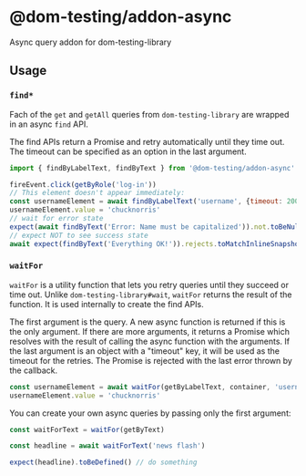 # @dom-testing/addon-async

Async query addon for dom-testing-library

## Usage

### `find*`

Fach of the `get` and `getAll` queries from `dom-testing-library` are wrapped in an async `find` API.

The find APIs return a Promise and retry automatically until they time out. The timeout can be specified as an option in the last argument.

```js
import { findByLabelText, findByText } from '@dom-testing/addon-async'

fireEvent.click(getByRole('log-in'))
// This element doesn't appear immediately:
const usernameElement = await findByLabelText('username', {timeout: 200})
usernameElement.value = 'chucknorris'
// wait for error state
expect(await findByText('Error: Name must be capitalized')).not.toBeNull()
// expect NOT to see success state
await expect(findByText('Everything OK!')).rejects.toMatchInlineSnapshot()
```

### `waitFor`

`waitFor` is a utility function that lets you retry queries until they succeed or time out. Unlike `dom-testing-library#wait`, `waitFor` returns the result of the function. It is used internally to create the find APIs.

The first argument is the query. A new async function is returned if this is the only argument. If there are more arguments, it returns a Promise which resolves with the result of calling the async function with the arguments. If the last argument is an object with a "timeout" key, it will be used as the timeout for the retries. The Promise is rejected with the last error thrown by the callback.

```js
const usernameElement = await waitFor(getByLabelText, container, 'username')
usernameElement.value = 'chucknorris'
```

You can create your own async queries by passing only the first argument:

```js
const waitForText = waitFor(getByText)

const headline = await waitForText('news flash')

expect(headline).toBeDefined() // do something
```